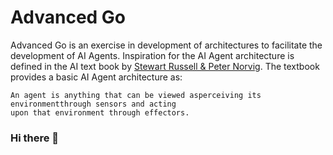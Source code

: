 # Advanced Go

Advanced Go is an exercise in development of architectures to facilitate the development of AI Agents. Inspiration for the AI Agent architecture is defined in the AI text book by [Stewart Russell & Peter Norvig][aima]. The textbook provides a basic AI Agent architecture as:
~~~
An agent is anything that can be viewed asperceiving its environmentthrough sensors and acting
upon that environment through effectors. 
~~~

[aima]: <https://aima.cs.berkeley.edu/>

### Hi there 👋

<!--
**advanced-go/advanced-go** is a ✨ _special_ ✨ repository because its `README.md` (this file) appears on your GitHub profile.

Here are some ideas to get you started:

- 🔭 I’m currently working on ...
- 🌱 I’m currently learning ...
- 👯 I’m looking to collaborate on ...
- 🤔 I’m looking for help with ...
- 💬 Ask me about ...
- 📫 How to reach me: ...
- 😄 Pronouns: ...
- ⚡ Fun fact: ...
-->
